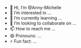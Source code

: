 - 👋 Hi, I’m @Anny-Michelle
- 👀 I’m interested in ...
- 🌱 I’m currently learning ...
- 💞️ I’m looking to collaborate on ...
- 📫 How to reach me ...
- 😄 Pronouns: ...
- ⚡ Fun fact: ...

<!---
Anny-Michelle/Anny-Michelle is a ✨ special ✨ repository because its `README.md` (this file) appears on your GitHub profile.
You can click the Preview link to take a look at your changes.
--->
